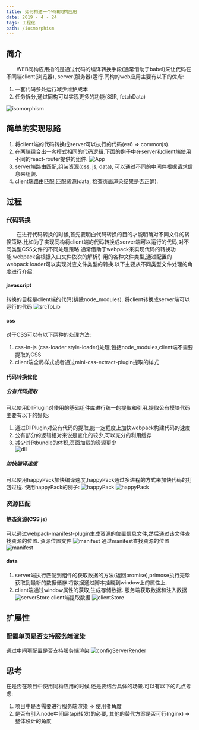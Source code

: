 ```yaml
---
title: 如何构建一个WEB同构应用
date: 2019 - 4 - 24
tags: 工程化
path: /iosmorphism
---
```


## 简介
　　WEB同构应用指的是通过代码的编译转换手段(通常借助于babel)来让代码在不同端client(浏览器), server(服务器)运行.同构的web应用主要有以下的优点:
1. 一套代码多处运行减少维护成本
2. 任务拆分,通过同构可以实现更多的功能(SSR, fetchData)

![isomorphism](./isomorphism/isomorphism.png)

## 简单的实现思路
1. 将client端的代码转换成server可以执行的代码(es6 => commonjs).
2. 在两端组合出一套模式相同的代码逻辑.下面的例子中在server和client端使用不同的react-router提供的组件.
![App](./isomorphism/app.png) 
3. server端路由匹配,组装资源(css, js, data), 可以通过不同的中间件根据请求信息来组装.
4. client端路由匹配,匹配资源(data, 检查页面渲染结果是否正确).

## 过程

### 代码转换
　　在进行代码转换的时候,首先要明白代码转换的目的才能明确对不同文件的转换策略.比如为了实现同构将client端的代码转换成server端可以运行的代码,对不同类型CSS文件的不同处理策略.通常借助于webpack来实现代码的转换功能.webpack会根据入口文件依次的解析引用的各种文件类型,通过配置的webpack loader可以实现对应文件类型的转换.以下主要从不同类型文件处理的角度进行介绍:
#### javascript
转换的目标是client端的代码(排除node_modules).
将client转换成server端可以运行的代码
![srcToLib](./isomorphism/srctolib.png)
#### css
对于CSS可以有以下两种的处理方法:
1. css-in-js (css-loader style-loader)处理,包括node_modules,client端不需要提取的CSS
2. client端全局样式或者通过mini-css-extract-plugin提取的样式  

#### 代码转换优化
##### 公有代码提取
可以使用DllPlugin对使用的基础组件库进行统一的提取和引用.提取公有模块代码主要有以下的好处:  
1. 通过DllPlugin对公有代码的提取,能一定程度上加快webpack构建代码的速度
2. 公有部分的逻辑相对来说是变化的较少,可以充分的利用缓存
3. 减少其他bundle的体积,页面加载的资源更少  
![dll](./isomorphism/dll.png)  

##### 加快编译速度
可以使用happyPack加快编译速度,happyPack通过多进程的方式来加快代码的打包过程.
使用happyPack的例子:
![happyPack](./isomorphism/happy1.png)
![happyPack](./isomorphism/happy2.png)  

### 资源匹配
#### 静态资源(CSS js)
可以通过webpack-manifest-plugin生成资源的位置信息文件,然后通过该文件查找资源的位置.
资源位置文件
![manifest](./isomorphism/manifest1.png)
通过manifest查找资源的位置
![manifest](./isomorphism/manifest2.png)
#### data
1. server端执行匹配到组件的获取数据的方法(返回promise),primose执行完毕获取到最新的数据储存.将数据通过脚本挂载到window上的属性上.
2. client端通过window属性的获取,生成存储数据.
服务端获取数据和注入数据
![serverStore](./isomorphism/serverStore.png)
client端提取数据
![clientStore](./isomorphism/clientStore.png) 

## 扩展性

### 配置单页是否支持服务端渲染
通过中间项配置是否支持服务端渲染
![configServerRender](./isomorphism/configServerRender.png)

## 思考
在是否在项目中使用同构应用的时候,还是要结合具体的场景.可以有以下的几点考虑:
1. 项目中是否需要进行服务端渲染 => 使用者角度
2. 是否有引入node中间层(api转发)的必要, 其他的替代方案是否可行(nginx) => 整体设计的角度
